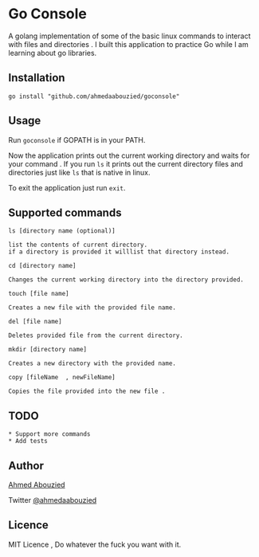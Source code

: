 # Go Console 

A golang implementation of some of the basic linux commands to interact with files and directories . 
I built this application to practice Go while I am learning about go libraries.

## Installation

    go install "github.com/ahmedaabouzied/goconsole"

## Usage 

Run ``` goconsole ``` if GOPATH is in your PATH.

Now the application prints out the current working directory and waits for your command .
If you run ``` ls ``` it prints out the current directory files and directories just like ``` ls ``` that is native in linux.

To exit the application just run ``` exit ```.

## Supported commands 

``` ls [directory name (optional)] ```

    list the contents of current directory.
    if a directory is provided it willlist that directory instead.

``` cd [directory name] ```

    Changes the current working directory into the directory provided.

``` touch [file name] ```

    Creates a new file with the provided file name.

``` del [file name] ```

    Deletes provided file from the current directory.

``` mkdir [directory name] ```

    Creates a new directory with the provided name.

``` copy [fileName  , newFileName]  ```
    
    Copies the file provided into the new file .


## TODO 

    * Support more commands 
    * Add tests

## Author

[Ahmed Abouzied](https://www.github.com/ahmedaabouzied)

Twitter [@ahmedaabouzied](https://twitter.com/ahmedaabouzied)

## Licence

MIT Licence , Do whatever the fuck you want with it.
